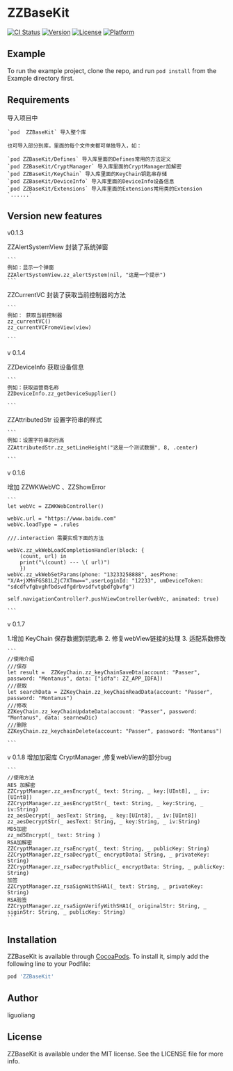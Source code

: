 # ZZBaseKit

[![CI Status](https://img.shields.io/travis/185226139@qq.com/ZZBaseKit.svg?style=flat)](https://travis-ci.org/185226139@qq.com/ZZBaseKit)
[![Version](https://img.shields.io/cocoapods/v/ZZBaseKit.svg?style=flat)](https://cocoapods.org/pods/ZZBaseKit)
[![License](https://img.shields.io/cocoapods/l/ZZBaseKit.svg?style=flat)](https://cocoapods.org/pods/ZZBaseKit)
[![Platform](https://img.shields.io/cocoapods/p/ZZBaseKit.svg?style=flat)](https://cocoapods.org/pods/ZZBaseKit)

## Example

To run the example project, clone the repo, and run `pod install` from the Example directory first.

## Requirements
  导入项目中

    `pod  ZZBaseKit` 导入整个库
    
    也可导入部分到库，里面的每个文件夹都可单独导入，如：
    
    `pod ZZBaseKit/Defines` 导入库里面的Defines常用的方法定义
    `pod ZZBaseKit/CryptManager` 导入库里面的CryptManager加解密
    `pod ZZBaseKit/KeyChain` 导入库里面的KeyChain钥匙串存储
    `pod ZZBaseKit/DeviceInfo` 导入库里面的DeviceInfo设备信息
    `pod ZZBaseKit/Extensions` 导入库里面的Extensions常用类的Extension
    `......`

## Version new features

v0.1.3   
       
ZZAlertSystemView  封装了系统弹窗   
        
    ``` 
    例如：显示一个弹窗
    ZZAlertSystemView.zz_alertSystem(nil, "这是一个提示")
    ```
    
ZZCurrentVC   封装了获取当前控制器的方法 

    ``` 
    例如： 获取当前控制器
    zz_currentVC()
    zz_currentVCFromeView(view)
           
    ```
     
     
v 0.1.4 

ZZDeviceInfo 获取设备信息
      
    ``` 
    例如：获取运营商名称   
    ZZDeviceInfo.zz_getDeviceSupplier() 
      
    ```
     
ZZAttributedStr 设置字符串的样式
      
    ```
    例如：设置字符串的行高   
    ZZAttributedStr.zz_setLineHeight("这是一个测试数据", 8, .center)

    ```
v 0.1.6 

增加 ZZWKWebVC 、ZZShowError

    ```
    let webVc = ZZWKWebController()

    webVc.url = "https://www.baidu.com"
    webVc.loadType = .rules 
    
    ///.interaction 需要实现下面的方法

    webVc.zz_wkWebLoadCompletionHandler(block: {
        (count, url) in
        print("\(count) --- \( url)")
        })
    webVc.zz_wkWebSetParams(phone: "13233258888", aesPhone: "X/A+jXMnFGS81LZjC7XTmw==",userLoginId: "12233", umDeviceToken: "sdcdfvfgbvghfbdsvdfgdrbvsdfvtgbdfgbvfg")
        
    self.navigationController?.pushViewController(webVc, animated: true)

    ```
v 0.1.7

1.增加 KeyChain 保存数据到钥匙串 
2. 修复webView链接的处理 
3. 适配系数修改
   

    ```
    //使用介绍
    ///保存
    let result =  ZZKeyChain.zz_keyChainSaveDta(account: "Passer", password: "Montanus", data: ["idfa": ZZ_APP_IDFA])
    ///获取
    let searchData = ZZKeyChain.zz_keyChainReadData(account: "Passer", password: "Montanus")
    ///修改
    ZZKeyChain.zz_keyChainUpdateData(account: "Passer", password: "Montanus", data: searnewDic)
    ///删除
    ZZKeyChain.zz_keychainDelete(account: "Passer", password: "Montanus")
    
    ```
    

   v 0.1.8 增加加密库 CryptManager ,修复webView的部分bug
    
    ```
    //使用方法
    AES 加解密
    ZZCryptManager.zz_aesEncrypt(_ text: String, _ key:[UInt8], _ iv:[UInt8])
    ZZCryptManager.zz_aesEncryptStr(_ text: String, _ key:String, _ iv:String)
    zz_aesDecrypt(_ aesText: String, _ key:[UInt8], _ iv:[UInt8])
    zz_aesDecryptStr(_ aesText: String, _ key:String, _ iv:String)
    MD5加密
    zz_md5Encrypt(_ text: String )
    RSA加解密
    ZZCryptManager.zz_rsaEncrypt(_ text: String, _ publicKey: String)
    ZZCryptManager.zz_rsaDecrypt(_ encryptData: String, _ privateKey: String)
    ZZCryptManager.zz_rsaDecryptPublic(_ encryptData: String, _ publicKey: String)
    加签
    ZZCryptManager.zz_rsaSignWithSHA1(_ text: String, _ privateKey: String) 
    RSA验签
    ZZCryptManager.zz_rsaSignVerifyWithSHA1(_ originalStr: String, _ siginStr: String, _ publicKey: String)
    ```

## Installation

ZZBaseKit is available through [CocoaPods](https://cocoapods.org). To install
it, simply add the following line to your Podfile:

```ruby
pod 'ZZBaseKit'
```

## Author

liguoliang

## License

ZZBaseKit is available under the MIT license. See the LICENSE file for more info.
